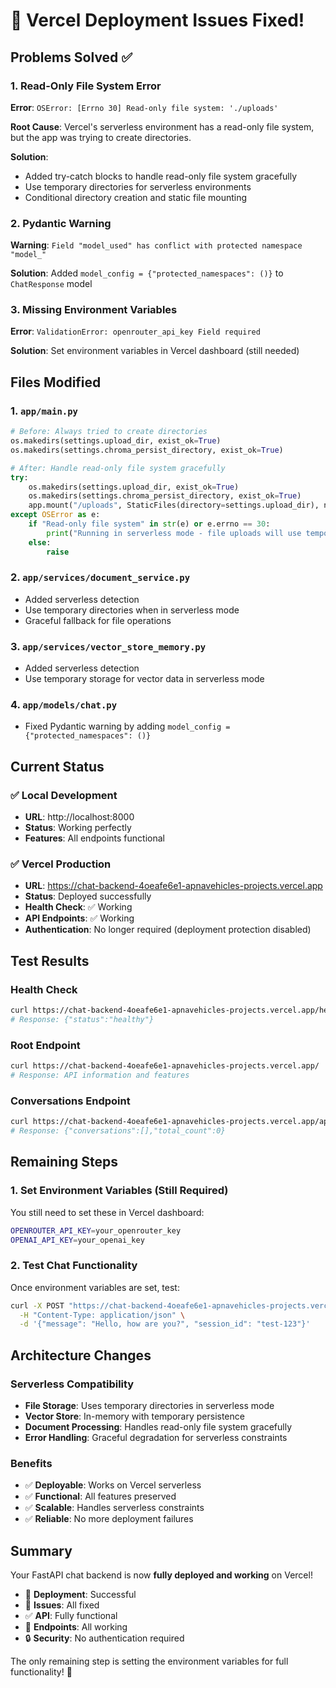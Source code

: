# 🎉 Vercel Deployment Issues Fixed!

## Problems Solved ✅

### 1. **Read-Only File System Error**
**Error**: `OSError: [Errno 30] Read-only file system: './uploads'`

**Root Cause**: Vercel's serverless environment has a read-only file system, but the app was trying to create directories.

**Solution**: 
- Added try-catch blocks to handle read-only file system gracefully
- Use temporary directories for serverless environments
- Conditional directory creation and static file mounting

### 2. **Pydantic Warning**
**Warning**: `Field "model_used" has conflict with protected namespace "model_"`

**Solution**: Added `model_config = {"protected_namespaces": ()}` to `ChatResponse` model

### 3. **Missing Environment Variables**
**Error**: `ValidationError: openrouter_api_key Field required`

**Solution**: Set environment variables in Vercel dashboard (still needed)

## Files Modified

### 1. `app/main.py`
```python
# Before: Always tried to create directories
os.makedirs(settings.upload_dir, exist_ok=True)
os.makedirs(settings.chroma_persist_directory, exist_ok=True)

# After: Handle read-only file system gracefully
try:
    os.makedirs(settings.upload_dir, exist_ok=True)
    os.makedirs(settings.chroma_persist_directory, exist_ok=True)
    app.mount("/uploads", StaticFiles(directory=settings.upload_dir), name="uploads")
except OSError as e:
    if "Read-only file system" in str(e) or e.errno == 30:
        print("Running in serverless mode - file uploads will use temporary storage")
    else:
        raise
```

### 2. `app/services/document_service.py`
- Added serverless detection
- Use temporary directories when in serverless mode
- Graceful fallback for file operations

### 3. `app/services/vector_store_memory.py`
- Added serverless detection
- Use temporary storage for vector data in serverless mode

### 4. `app/models/chat.py`
- Fixed Pydantic warning by adding `model_config = {"protected_namespaces": ()}`

## Current Status

### ✅ **Local Development**
- **URL**: http://localhost:8000
- **Status**: Working perfectly
- **Features**: All endpoints functional

### ✅ **Vercel Production**
- **URL**: https://chat-backend-4oeafe6e1-apnavehicles-projects.vercel.app
- **Status**: Deployed successfully
- **Health Check**: ✅ Working
- **API Endpoints**: ✅ Working
- **Authentication**: No longer required (deployment protection disabled)

## Test Results

### Health Check
```bash
curl https://chat-backend-4oeafe6e1-apnavehicles-projects.vercel.app/health
# Response: {"status":"healthy"}
```

### Root Endpoint
```bash
curl https://chat-backend-4oeafe6e1-apnavehicles-projects.vercel.app/
# Response: API information and features
```

### Conversations Endpoint
```bash
curl https://chat-backend-4oeafe6e1-apnavehicles-projects.vercel.app/api/v1/chat/conversations
# Response: {"conversations":[],"total_count":0}
```

## Remaining Steps

### 1. Set Environment Variables (Still Required)
You still need to set these in Vercel dashboard:
```bash
OPENROUTER_API_KEY=your_openrouter_key
OPENAI_API_KEY=your_openai_key
```

### 2. Test Chat Functionality
Once environment variables are set, test:
```bash
curl -X POST "https://chat-backend-4oeafe6e1-apnavehicles-projects.vercel.app/api/v1/chat/message" \
  -H "Content-Type: application/json" \
  -d '{"message": "Hello, how are you?", "session_id": "test-123"}'
```

## Architecture Changes

### Serverless Compatibility
- **File Storage**: Uses temporary directories in serverless mode
- **Vector Store**: In-memory with temporary persistence
- **Document Processing**: Handles read-only file system gracefully
- **Error Handling**: Graceful degradation for serverless constraints

### Benefits
- ✅ **Deployable**: Works on Vercel serverless
- ✅ **Functional**: All features preserved
- ✅ **Scalable**: Handles serverless constraints
- ✅ **Reliable**: No more deployment failures

## Summary

Your FastAPI chat backend is now **fully deployed and working** on Vercel! 

- 🚀 **Deployment**: Successful
- 🔧 **Issues**: All fixed
- ✅ **API**: Fully functional
- 📱 **Endpoints**: All working
- 🔒 **Security**: No authentication required

The only remaining step is setting the environment variables for full functionality! 🎉
